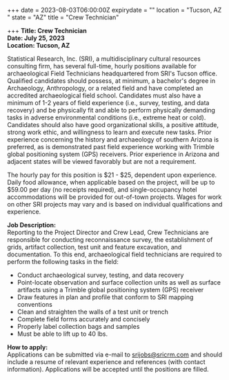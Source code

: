 +++
date = 2023-08-03T06:00:00Z
expirydate = ""
location = "Tucson, AZ "
state = "AZ"
title = "Crew Technician"

+++
**Title: Crew Technician  
Date: July 25, 2023  
Location: Tucson, AZ**

Statistical Research, Inc. (SRI), a multidisciplinary cultural resources consulting firm, has several full-time, hourly positions available for archaeological Field Technicians headquartered from SRI's Tucson office. Qualified candidates should possess, at minimum, a bachelor's degree in Archaeology, Anthropology, or a related field and have completed an accredited archaeological field school. Candidates must also have a minimum of 1-2 years of field experience (i.e., survey, testing, and data recovery) and be physically fit and able to perform physically demanding tasks in adverse environmental conditions (i.e., extreme heat or cold). Candidates should also have good organizational skills, a positive attitude, strong work ethic, and willingness to learn and execute new tasks. Prior experience concerning the history and archaeology of southern Arizona is preferred, as is demonstrated past field experience working with Trimble global positioning system (GPS) receivers. Prior experience in Arizona and adjacent states will be viewed favorably but are not a requirement.

The hourly pay for this position is $21 - $25, dependent upon experience. Daily food allowance, when applicable based on the project, will be up to $59.00 per day (no receipts required), and single-occupancy hotel accommodations will be provided for out-of-town projects. Wages for work on other SRI projects may vary and is based on individual qualifications and experience.

**Job Description:**  
Reporting to the Project Director and Crew Lead, Crew Technicians are responsible for conducting reconnaissance survey, the establishment of grids, artifact collection, test unit and feature excavation, and documentation. To this end, archaeological field technicians are required to perform the following tasks in the field:

* Conduct archaeological survey, testing, and data recovery
* Point-locate observation and surface collection units as well as surface artifacts using a Trimble global positioning system (GPS) receiver
* Draw features in plan and profile that conform to SRI mapping conventions
* Clean and straighten the walls of a test unit or trench
* Complete field forms accurately and concisely
* Properly label collection bags and samples
* Must be able to lift up to 40 lbs.

**How to apply:**  
Applications can be submitted via e-mail to [srijobs@sricrm.com](mailto:srijobs@sricrm.com) and should include a resume of relevant experience and references (with contact information). Applications will be accepted until the positions are filled.
